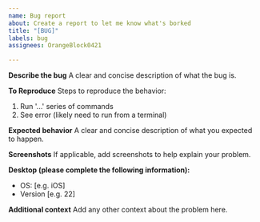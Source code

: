 ```yaml
---
name: Bug report
about: Create a report to let me know what's borked
title: "[BUG]"
labels: bug
assignees: OrangeBlock0421

---
```


**Describe the bug**
A clear and concise description of what the bug is.

**To Reproduce**
Steps to reproduce the behavior:
1. Run '...' series of commands
2. See error (likely need to run from a terminal)

**Expected behavior**
A clear and concise description of what you expected to happen.

**Screenshots**
If applicable, add screenshots to help explain your problem.

**Desktop (please complete the following information):**
 - OS: [e.g. iOS]
 - Version [e.g. 22]

**Additional context**
Add any other context about the problem here.
